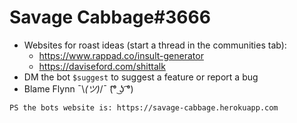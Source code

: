 # Savage Cabbage#3666
 - Websites for roast ideas (start a thread in the communities tab):
    - https://www.rappad.co/insult-generator
    - https://daviseford.com/shittalk
 - DM the bot `$suggest` to suggest a feature or report a bug
 - Blame Flynn ¯\\_(ツ)_/¯   (͡° ͜ʖ ͡°)

```PS the bots website is: https://savage-cabbage.herokuapp.com```